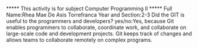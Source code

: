 ***** This activity is for subject Computer Programming II *****
Full Name:Rhea Mae De Asis Torrefranca
Year and Section:2-3
Did the GIT is useful to the programmers and developers? yes/no:Yes, because Git enables programmers to collaborate, coordinate work, and collaborate on large-scale code and development projects. Git keeps track of changes and allows teams to collaborate remotely on complex programs.